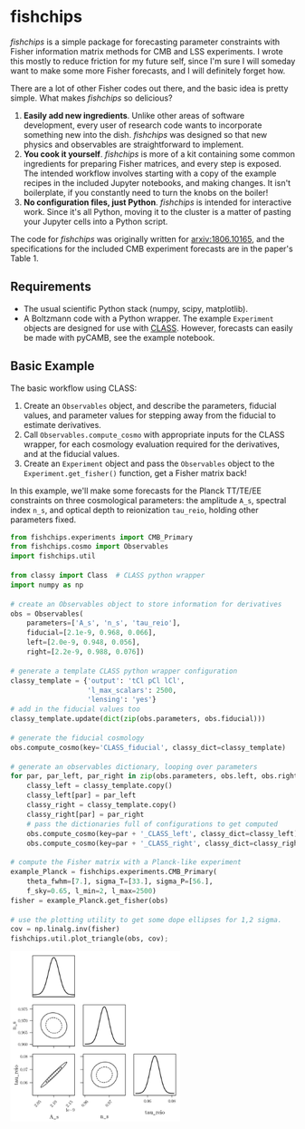 # fishchips

*fishchips* is a simple package for forecasting parameter constraints with Fisher information matrix methods for CMB and LSS experiments. I wrote this mostly to reduce friction for my future self, since I'm sure I will someday want to make some more Fisher forecasts, and I will definitely forget how.

There are a lot of other Fisher codes out there, and the basic idea is pretty simple. What makes *fishchips* so delicious?

1. **Easily add new ingredients**. Unlike other areas of software development, every user of research code wants to incorporate something new into the dish. *fishchips* was designed so that new physics and observables are straightforward to implement.
2. **You cook it yourself**. *fishchips* is more of a kit containing some common ingredients for preparing Fisher matrices, and every step is exposed. The intended workflow involves starting with a copy of the example recipes in the included Jupyter notebooks, and making changes. It isn't boilerplate, if you constantly need to turn the knobs on the boiler!
3. **No configuration files, just Python**. *fishchips* is intended for interactive work. Since it's all Python, moving it to the cluster is a matter of pasting your Jupyter cells into a Python script.

The code for *fishchips* was originally written for [arxiv:1806.10165](https://arxiv.org/abs/1806.10165), and the specifications for the included CMB experiment forecasts are in the paper's Table 1.

## Requirements
* The usual scientific Python stack (numpy, scipy, matplotlib).
* A Boltzmann code with a Python wrapper. The example `Experiment` objects are designed for use with [CLASS](https://github.com/lesgourg/class_public). However, forecasts can easily be made with pyCAMB, see the example notebook.

## Basic Example

The basic workflow using CLASS:
1. Create an `Observables` object, and describe the parameters, fiducial values, and parameter values for stepping away from the fiducial to estimate derivatives.
2. Call `Observables.compute_cosmo` with appropriate inputs for the CLASS wrapper, for each cosmology evaluation required for the derivatives, and at the fiducial values.
3. Create an `Experiment` object and pass the `Observables` object to the `Experiment.get_fisher()` function, get a Fisher matrix back!

In this example, we'll make some forecasts for the Planck TT/TE/EE constraints on three cosmological parameters: the amplitude `A_s`, spectral index `n_s`, and optical depth to reionization `tau_reio`, holding other parameters fixed.


```python
from fishchips.experiments import CMB_Primary
from fishchips.cosmo import Observables
import fishchips.util

from classy import Class  # CLASS python wrapper
import numpy as np

# create an Observables object to store information for derivatives
obs = Observables(
    parameters=['A_s', 'n_s', 'tau_reio'],
    fiducial=[2.1e-9, 0.968, 0.066],
    left=[2.0e-9, 0.948, 0.056],
    right=[2.2e-9, 0.988, 0.076])

# generate a template CLASS python wrapper configuration
classy_template = {'output': 'tCl pCl lCl',
                   'l_max_scalars': 2500,
                   'lensing': 'yes'}
# add in the fiducial values too
classy_template.update(dict(zip(obs.parameters, obs.fiducial)))

# generate the fiducial cosmology
obs.compute_cosmo(key='CLASS_fiducial', classy_dict=classy_template)

# generate an observables dictionary, looping over parameters
for par, par_left, par_right in zip(obs.parameters, obs.left, obs.right):
    classy_left = classy_template.copy()
    classy_left[par] = par_left
    classy_right = classy_template.copy()
    classy_right[par] = par_right
    # pass the dictionaries full of configurations to get computed
    obs.compute_cosmo(key=par + '_CLASS_left', classy_dict=classy_left)
    obs.compute_cosmo(key=par + '_CLASS_right', classy_dict=classy_right)

# compute the Fisher matrix with a Planck-like experiment
example_Planck = fishchips.experiments.CMB_Primary(
    theta_fwhm=[7.], sigma_T=[33.], sigma_P=[56.],
    f_sky=0.65, l_min=2, l_max=2500)
fisher = example_Planck.get_fisher(obs)

# use the plotting utility to get some dope ellipses for 1,2 sigma.
cov = np.linalg.inv(fisher)
fishchips.util.plot_triangle(obs, cov);
```

<img src="basic_output.png" width="300" height="300" title="basic triangle plot">
